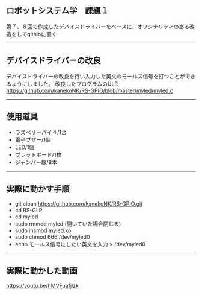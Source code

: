 ## ロボットシステム学　課題１

第７、８回で作成したデバイスドライバーをベースに、オリジナリティのある改造をしてgithibに置く

---

## デバイスドライバーの改良

デバイスドライバーの改良を行い入力した英文のモールス信号を打つことができるようにしました。
改良したプログラムのULR
https://github.com/kanekoNK/RS-GPIO/blob/master/myled/myled.c

---

## 使用道具
 * ラズベリーパイ４/1台
 * 電子ブザー/1個
 * LED/1個
 * ブレットボード/1枚
 * ジャンパー線/8本

---

## 実際に動かす手順

 * git cloan https://github.com/kanekoNK/RS-GPIO.git
 * cd RS-GIIP
 * cd myled
 * sudo rmmod myled  (開いていた場合閉じる)
 * sudo insmod myled.ko
 * sudo chmod 666 /dev/myled0
 * echo モールス信号にしたい英文を入力 > /dev/myled0
 
---
## 実際に動かした動画
https://youtu.be/hMVFuafjlzk
